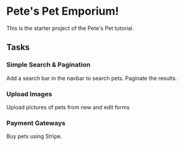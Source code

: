 # Pete's Pet Emporium!

This is the starter project of the Pete's Pet tutorial.

## Tasks

### Simple Search & Pagination
Add a search bar in the navbar to search pets. Paginate the results.

### Upload Images
Upload pictures of pets from new and edit forms

### Payment Gateways
Buy pets using Stripe.